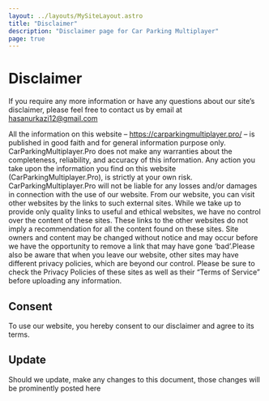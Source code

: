 ```yaml
---
layout: ../layouts/MySiteLayout.astro
title: "Disclaimer"
description: "Disclaimer page for Car Parking Multiplayer"
page: true
---
```


# Disclaimer

If you require any more information or have any questions about our site’s disclaimer, please feel free to contact us by email at hasanurkazi12@gmail.com

All the information on this website – https://carparkingmultiplayer.pro/ – is published in good faith and for general information purpose only. CarParkingMultiplayer.Pro does not make any warranties about the completeness, reliability, and accuracy of this information. Any action you take upon the information you find on this website (CarParkingMultiplayer.Pro), is strictly at your own risk. CarParkingMultiplayer.Pro will not be liable for any losses and/or damages in connection with the use of our website. From our website, you can visit other websites by the links to such external sites. While we take up to provide only quality links to useful and ethical websites, we have no control over the content of these sites. These links to the other websites do not imply a recommendation for all the content found on these sites. Site owners and content may be changed without notice and may occur before we have the opportunity to remove a link that may have gone ‘bad’.Please also be aware that when you leave our website, other sites may have different privacy policies, which are beyond our control. Please be sure to check the Privacy Policies of these sites as well as their “Terms of Service” before uploading any information.

## Consent

To use our website, you hereby consent to our disclaimer and agree to its terms.

## Update

Should we update, make any changes to this document, those changes will be prominently posted here